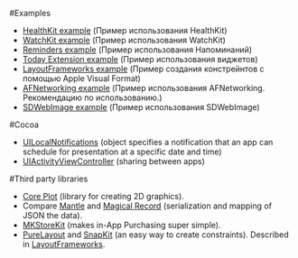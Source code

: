 #Examples

* [HealthKit example](/BloodyProject) (Пример использования HealthKit)
* [WatchKit example](/RemindersWidget) (Пример использования WatchKit)
* [Reminders example](/RemindersWidget) (Пример использования Напоминаний)
* [Today Extension example](/RemindersWidget) (Пример использования виджетов)
* [LayoutFrameworks example](/LayoutFrameworks) (Пример создания констрейнтов с помощью Apple Visual Format)
* [AFNetworking example](/AFNetworkingExample) (Пример использования AFNetworking. Рекомендацию по использованию.)
* [SDWebImage example](/SDWebImageExample) (Пример использования SDWebImage)

#Cocoa

* [UILocalNotifications](https://developer.apple.com/library/ios/documentation/iPhone/Reference/UILocalNotification_Class/) (object specifies a notification that an app can schedule for presentation at a specific date and time)
* [UIActivityViewController](https://developer.apple.com/library/prerelease/ios/documentation/UIKit/Reference/UIActivityViewController_Class/) (sharing between apps)

#Third party libraries

* [Core Plot](https://github.com/core-plot/core-plot) (library for creating 2D graphics).
* Compare [Mantle](https://github.com/Mantle/Mantle) and [Magical Record](https://github.com/MagicalPanda/MagicalRecord) (serialization and mapping of JSON the data).
* [MKStoreKit](https://github.com/MugunthKumar/MKStoreKit) (makes in-App Purchasing super simple).
* [PureLayout](https://github.com/PureLayout/PureLayout) and [SnapKit](http://snapkit.io) (an easy way to create constraints). Described in [LayoutFrameworks](/LayoutFrameworks).
